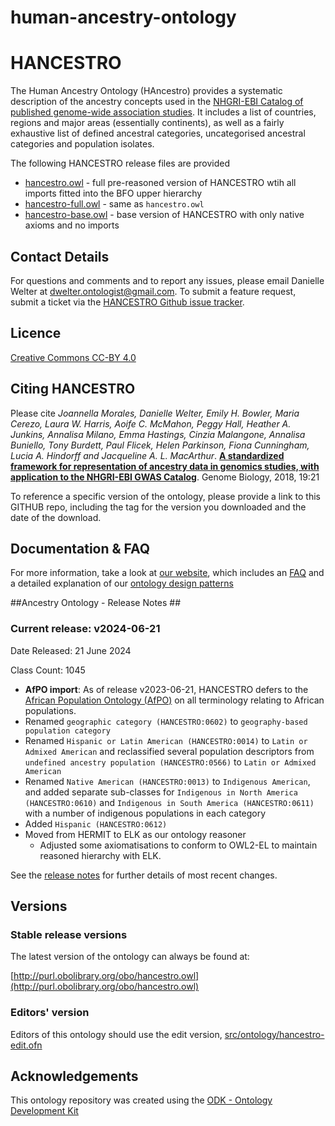 # human-ancestry-ontology

HANCESTRO
========

The Human Ancestry Ontology (HAncestro) provides a systematic description of the ancestry concepts used in the [NHGRI-EBI Catalog of published genome-wide association studies](http://www.ebi.ac.uk/gwas).  It includes a list of countries, regions and major areas (essentially continents), as well as a fairly exhaustive list of defined ancestral categories, uncategorised ancestral categories and population isolates.

The following HANCESTRO release files are provided 

* [hancestro.owl](https://github.com/EBISPOT/hancestro/blob/main/hancestro.owl) - full pre-reasoned version of HANCESTRO wtih all imports fitted into the BFO upper hierarchy
* [hancestro-full.owl](https://github.com/EBISPOT/hancestro/blob/main/hancestro-full.owl) - same as `hancestro.owl`
* [hancestro-base.owl](https://github.com/EBISPOT/hancestro/blob/main/hancestro-base.owl) - base version of HANCESTRO with only native axioms and no imports


## Contact Details ##

For questions and comments and to report any issues, please email Danielle Welter at dwelter.ontologist@gmail.com. To submit a feature request, submit a ticket via the [HANCESTRO Github issue tracker](https://github.com/EBISPOT/hancestro/issues).


## Licence ##

[Creative Commons CC-BY 4.0](http://creativecommons.org/licenses/by/4.0/)


## Citing HANCESTRO ##

Please cite *Joannella Morales, Danielle Welter, Emily H. Bowler, Maria Cerezo, Laura W. Harris, Aoife C. McMahon, Peggy Hall, Heather A. Junkins, Annalisa Milano, Emma Hastings, Cinzia Malangone, Annalisa Buniello, Tony Burdett, Paul Flicek, Helen Parkinson, Fiona Cunningham, Lucia A. Hindorff and Jacqueline A. L. MacArthur*. [**A standardized framework for representation of ancestry data in genomics studies, with application to the NHGRI-EBI GWAS Catalog**](https://genomebiology.biomedcentral.com/articles/10.1186/s13059-018-1396-2). Genome Biology, 2018, 19:21

To reference a specific version of the ontology, please provide a link to this GITHUB repo, including the tag for the version you downloaded and the date of the download.

## Documentation & FAQ ##

For more information, take a look at [our website](https://ebispot.github.io/hancestro/), which includes an [FAQ](https://ebispot.github.io/hancestro/faq/) and a detailed explanation of our [ontology design patterns](https://ebispot.github.io/hancestro/ontology_patterns/)


##Ancestry Ontology - Release Notes ##

### Current release: v2024-06-21

Date Released: 21 June 2024

Class Count: 1045 

- **AfPO import**: As of release v2023-06-21, HANCESTRO defers to the [African Population Ontology (AfPO)](https://github.com/h3abionet/afpo) on all terminology relating to African populations. 
- Renamed `geographic category (HANCESTRO:0602)` to `geography-based population category`
- Renamed `Hispanic or Latin American (HANCESTRO:0014)` to `Latin or Admixed American` and reclassified several population descriptors from `undefined ancestry population (HANCESTRO:0566)` to `Latin or Admixed American`
- Renamed `Native American (HANCESTRO:0013)` to `Indigenous American`, and added separate sub-classes for `Indigenous in North America (HANCESTRO:0610)` and `Indigenous in South America (HANCESTRO:0611)` with a number of indigenous populations in each category
- Added `Hispanic (HANCESTRO:0612)`
- Moved from HERMIT to ELK as our ontology reasoner
	- Adjusted some axiomatisations to conform to OWL2-EL to maintain reasoned hierarchy with ELK.

See the [release notes](https://github.com/EBISPOT/hancestro/releases) for further details of most recent changes.



## Versions

### Stable release versions

The latest version of the ontology can always be found at:

[http://purl.obolibrary.org/obo/hancestro.owl](http://purl.obolibrary.org/obo/hancestro.owl)


### Editors' version

Editors of this ontology should use the edit version, [src/ontology/hancestro-edit.ofn](src/ontology/hancestro-edit.ofn)


## Acknowledgements

This ontology repository was created using the [ODK - Ontology Development Kit](https://github.com/INCATools/ontology-development-kit)
